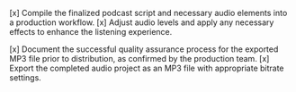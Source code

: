 [x] Compile the finalized podcast script and necessary audio elements into a production workflow.
[x] Adjust audio levels and apply any necessary effects to enhance the listening experience.


[x] Document the successful quality assurance process for the exported MP3 file prior to distribution, as confirmed by the production team.
[x] Export the completed audio project as an MP3 file with appropriate bitrate settings.